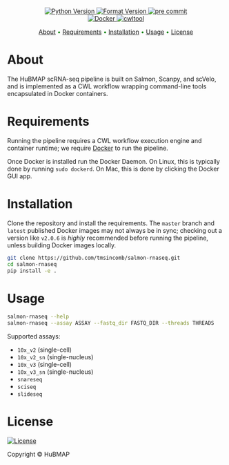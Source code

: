 <h1 align="center">
  <br>
</h1>

<div class="flex-container" align="center">
    <a href="https://img.shields.io/badge/Python-3.%7C3.8%7C3.9%7C3.10%7C3.11-blue">
    <img src="https://img.shields.io/badge/Python-3.7%7C3.8%7C3.9%7C3.10%7C3.11-blue"
        alt="Python Version">
    <a href="https://github.com/psf/black">
    <img src="https://img.shields.io/badge/code%20style-black-000000.svg"
        alt="Format Version">
    <a href="https://github.com/pre-commit/pre-commit">
    <img src="https://img.shields.io/badge/pre--commit-enabled-brightgreen?logo=pre-commit&logoColor=white"
        alt="pre commit">
    </br>
    <a href="https://www.docker.com">
    <img src="https://img.shields.io/badge/docker-%230db7ed.svg?style=for-the-badge&logo=docker&logoColor=white"
        alt="Docker">
    <a href="https://www.commonwl.org">
    <img src="https://img.shields.io/badge/cwltool-red?style=for-the-badge&logo=cwltool&logoColor=white"
        alt="cwltool">
</div>

<p align="center" style="color:green">
  <a href="#about">About</a> •
  <a href="#requirements">Requirements</a> •
  <a href="#installation">Installation</a> •
  <a href="#usage">Usage</a> •
  <a href="#license">License</a>
</p>

# About

The HuBMAP scRNA-seq pipeline is built on Salmon, Scanpy, and scVelo, and is
implemented as a CWL workflow wrapping command-line tools encapsulated in
Docker containers.

# Requirements

Running the pipeline requires a CWL workflow execution engine and container
runtime; we require [Docker](https://www.docker.com/) to run the pipeline.

Once Docker is installed run the Docker Daemon. On Linux, this is typically
done by running ``sudo dockerd``. On Mac, this is done by clicking the Docker GUI app.

# Installation

Clone the repository and install the requirements. The ``master`` branch and ``latest`` published Docker images may not always
be in sync; checking out a version like ``v2.0.6`` is *highly* recommended
before running the pipeline, unless building Docker images locally.

```bash
git clone https://github.com/tmsincomb/salmon-rnaseq.git
cd salmon-rnaseq
pip install -e .
```

# Usage
```bash
salmon-rnaseq --help
salmon-rnaseq --assay ASSAY --fastq_dir FASTQ_DIR --threads THREADS
```

Supported assays:

* ``10x_v2`` (single-cell)
* ``10x_v2_sn`` (single-nucleus)
* ``10x_v3`` (single-cell)
* ``10x_v3_sn`` (single-nucleus)
* ``snareseq``
* ``sciseq``
* ``slideseq``
  
# License

[![License](https://img.shields.io/github/license/hubmapconsortium/salmon-rnaseq)](https://github.com/hubmapconsortium/salmon-rnaseq/blob/main/LICENSE)

Copyright © HuBMAP
